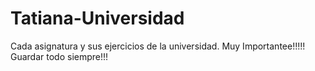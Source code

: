 # Tatiana-Universidad
Cada asignatura y sus ejercicios de la universidad.
Muy Importantee!!!!!
Guardar todo siempre!!!
